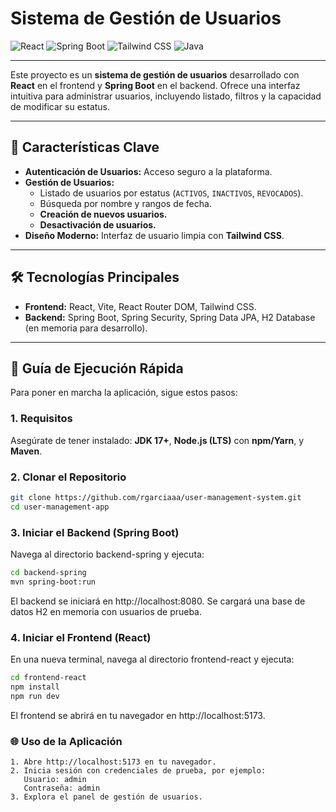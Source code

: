 #  Sistema de Gestión de Usuarios 

![React](https://img.shields.io/badge/React-61DAFB?style=for-the-badge&logo=react&logoColor=white)
![Spring Boot](https://img.shields.io/badge/Spring_Boot-6DB33F?style=for-the-badge&logo=spring-boot&logoColor=white)
![Tailwind CSS](https://img.shields.io/badge/Tailwind_CSS-38B2AC?style=for-the-badge&logo=tailwind-css&logoColor=white)
![Java](https://img.shields.io/badge/Java-007396?style=for-the-badge&logo=java&logoColor=white)

---

Este proyecto es un **sistema de gestión de usuarios** desarrollado con **React** en el frontend y **Spring Boot** en el backend. Ofrece una interfaz intuitiva para administrar usuarios, incluyendo listado, filtros y la capacidad de modificar su estatus.

---

## 🌟 Características Clave

* **Autenticación de Usuarios:** Acceso seguro a la plataforma.
* **Gestión de Usuarios:**
    * Listado de usuarios por estatus (`ACTIVOS`, `INACTIVOS`, `REVOCADOS`).
    * Búsqueda por nombre y rangos de fecha.
    * **Creación de nuevos usuarios.**
    * **Desactivación de usuarios.**
* **Diseño Moderno:** Interfaz de usuario limpia con **Tailwind CSS**.

---

## 🛠️ Tecnologías Principales

* **Frontend:** React, Vite, React Router DOM, Tailwind CSS.
* **Backend:** Spring Boot, Spring Security, Spring Data JPA, H2 Database (en memoria para desarrollo).

---

## 🚀 Guía de Ejecución Rápida

Para poner en marcha la aplicación, sigue estos pasos:

### 1. Requisitos

Asegúrate de tener instalado: **JDK 17+**, **Node.js (LTS)** con **npm/Yarn**, y **Maven**.

### 2. Clonar el Repositorio

```bash
git clone https://github.com/rgarciaaa/user-management-system.git
cd user-management-app
```

### 3. Iniciar el Backend (Spring Boot)

Navega al directorio backend-spring y ejecuta:

```bash
cd backend-spring
mvn spring-boot:run
```

El backend se iniciará en http://localhost:8080.
Se cargará una base de datos H2 en memoria con usuarios de prueba.


### 4. Iniciar el Frontend (React)

En una nueva terminal, navega al directorio frontend-react y ejecuta:

```bash
cd frontend-react
npm install
npm run dev
```

El frontend se abrirá en tu navegador en http://localhost:5173.

### 🌐 Uso de la Aplicación

```text
1. Abre http://localhost:5173 en tu navegador.
2. Inicia sesión con credenciales de prueba, por ejemplo:
   Usuario: admin
   Contraseña: admin
3. Explora el panel de gestión de usuarios.
```

